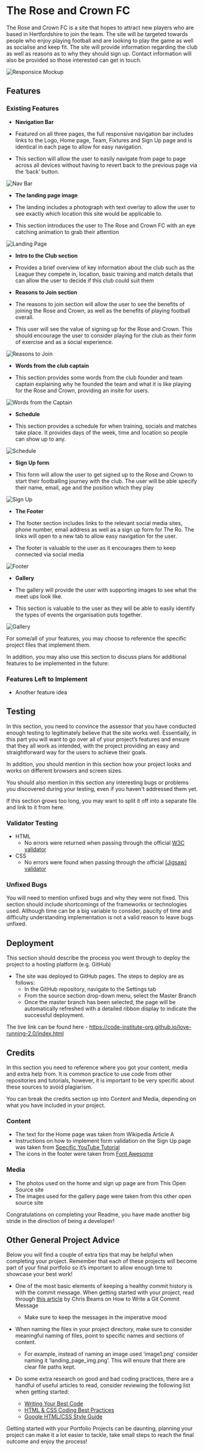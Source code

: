 # The Rose and Crown FC

The Rose and Crown FC is a site that hopes to attract new players who are based in Hertfordshire to join the team. The site will be targeted towards people who enjoy playing football and are looking to play the game as well as socialise and keep fit. The site will provide information regarding the club as well as reasons as to why they should sign up. Contact information will also be provided so those interested can get in touch. 

![Responsice Mockup](https://github.com/lucyrush/readme-template/blob/master/media/love_running_mockup.png)

## Features
 
### Existing Features
 
- __Navigation Bar__
 
 - Featured on all three pages, the full responsive navigation bar includes links to the Logo, Home page, Team, Fixtures and Sign Up page and is identical in each page to allow for easy navigation.
 - This section will allow the user to easily navigate from page to page across all devices without having to revert back to the previous page via the ‘back’ button.
 
![Nav Bar](https://github.com/lucyrush/readme-template/blob/master/media/love_running_nav.png)
 
- __The landing page image__
 
 - The landing includes a photograph with text overlay to allow the user to see exactly which location this site would be applicable to.
 - This section introduces the user to The Rose and Crown FC with an eye catching animation to grab their attention
 
![Landing Page](https://github.com/lucyrush/readme-template/blob/master/media/love_running_landing.png)
- __Intro to the Club section__
 - Provides a brief overview of key information about the club such as the League they compete in, location, basic training and match details that can allow the user to decide if this club could suit them
 
- __Reasons to Join section__
 
 - The reasons to join section will allow the user to see the benefits of joining the Rose and Crown, as well as the benefits of playing football overall.
 - This user will see the value of signing up for the Rose and Crown. This should encourage the user to consider playing for the club as their form of exercise and as a social experience.
 
![Reasons to Join](https://github.com/lucyrush/readme-template/blob/master/media/love_running_ethos.png)
 
- __Words from the club captain__
 
 - This section provides some words from the club founder and team captain explaining why he founded the team and what it is like playing for the Rose and Crown, providing an insite for users.
 
![Words from the Captain](https://github.com/lucyrush/readme-template/blob/master/media/love_running_times.png)
 
 - __Schedule__
 
 - This section provides a schedule for when training, socials and matches take place. It provides days of the week, time and location so people can show up to any. 
 
![Schedule](https://github.com/lucyrush/readme-template/blob/master/media/love_running_times.png)

- __Sign Up form__
 
 - This form will allow the user to get signed up to the Rose and Crown to start their footballing journey with the club. The user will be able specify their name, email, age and the position which they play
 
![Sign Up](https://github.com/lucyrush/readme-template/blob/master/media/love_running_signup.png)
 
- __The Footer__
 
 - The footer section includes links to the relevant social media sites, phone number, email address as well as a sign up form for The Ro. The links will open to a new tab to allow easy navigation for the user.
 - The footer is valuable to the user as it encourages them to keep connected via social media
 
![Footer](https://github.com/lucyrush/readme-template/blob/master/media/love_running_footer.png)
 
- __Gallery__
 
 - The gallery will provide the user with supporting images to see what the meet ups look like.
 - This section is valuable to the user as they will be able to easily identify the types of events the organisation puts together.
 
![Gallery](https://github.com/lucyrush/readme-template/blob/master/media/love_running_gallery.png)
 


For some/all of your features, you may choose to reference the specific project files that implement them.

In addition, you may also use this section to discuss plans for additional features to be implemented in the future:

### Features Left to Implement

- Another feature idea

## Testing 

In this section, you need to convince the assessor that you have conducted enough testing to legitimately believe that the site works well. Essentially, in this part you will want to go over all of your project’s features and ensure that they all work as intended, with the project providing an easy and straightforward way for the users to achieve their goals.

In addition, you should mention in this section how your project looks and works on different browsers and screen sizes.

You should also mention in this section any interesting bugs or problems you discovered during your testing, even if you haven't addressed them yet.

If this section grows too long, you may want to split it off into a separate file and link to it from here.


### Validator Testing 

- HTML
  - No errors were returned when passing through the official [W3C validator](https://validator.w3.org/nu/?doc=https%3A%2F%2Fcode-institute-org.github.io%2Flove-running-2.0%2Findex.html)
- CSS
  - No errors were found when passing through the official [(Jigsaw) validator](https://jigsaw.w3.org/css-validator/validator?uri=https%3A%2F%2Fvalidator.w3.org%2Fnu%2F%3Fdoc%3Dhttps%253A%252F%252Fcode-institute-org.github.io%252Flove-running-2.0%252Findex.html&profile=css3svg&usermedium=all&warning=1&vextwarning=&lang=en#css)

### Unfixed Bugs

You will need to mention unfixed bugs and why they were not fixed. This section should include shortcomings of the frameworks or technologies used. Although time can be a big variable to consider, paucity of time and difficulty understanding implementation is not a valid reason to leave bugs unfixed. 

## Deployment

This section should describe the process you went through to deploy the project to a hosting platform (e.g. GitHub) 

- The site was deployed to GitHub pages. The steps to deploy are as follows: 
  - In the GitHub repository, navigate to the Settings tab 
  - From the source section drop-down menu, select the Master Branch
  - Once the master branch has been selected, the page will be automatically refreshed with a detailed ribbon display to indicate the successful deployment. 

The live link can be found here - https://code-institute-org.github.io/love-running-2.0/index.html 


## Credits 

In this section you need to reference where you got your content, media and extra help from. It is common practice to use code from other repositories and tutorials, however, it is important to be very specific about these sources to avoid plagiarism. 

You can break the credits section up into Content and Media, depending on what you have included in your project. 

### Content 

- The text for the Home page was taken from Wikipedia Article A
- Instructions on how to implement form validation on the Sign Up page was taken from [Specific YouTube Tutorial](https://www.youtube.com/)
- The icons in the footer were taken from [Font Awesome](https://fontawesome.com/)

### Media

- The photos used on the home and sign up page are from This Open Source site
- The images used for the gallery page were taken from this other open source site


Congratulations on completing your Readme, you have made another big stride in the direction of being a developer! 

## Other General Project Advice

Below you will find a couple of extra tips that may be helpful when completing your project. Remember that each of these projects will become part of your final portfolio so it’s important to allow enough time to showcase your best work! 

- One of the most basic elements of keeping a healthy commit history is with the commit message. When getting started with your project, read through [this article](https://chris.beams.io/posts/git-commit/) by Chris Beams on How to Write  a Git Commit Message 
  - Make sure to keep the messages in the imperative mood 

- When naming the files in your project directory, make sure to consider meaningful naming of files, point to specific names and sections of content.
  - For example, instead of naming an image used ‘image1.png’ consider naming it ‘landing_page_img.png’. This will ensure that there are clear file paths kept. 

- Do some extra research on good and bad coding practices, there are a handful of useful articles to read, consider reviewing the following list when getting started:
  - [Writing Your Best Code](https://learn.shayhowe.com/html-css/writing-your-best-code/)
  - [HTML & CSS Coding Best Practices](https://medium.com/@inceptiondj.info/html-css-coding-best-practice-fadb9870a00f)
  - [Google HTML/CSS Style Guide](https://google.github.io/styleguide/htmlcssguide.html#General)

Getting started with your Portfolio Projects can be daunting, planning your project can make it a lot easier to tackle, take small steps to reach the final outcome and enjoy the process! 